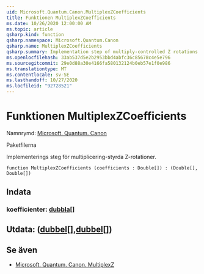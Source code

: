 ```yaml
---
uid: Microsoft.Quantum.Canon.MultiplexZCoefficients
title: Funktionen MultiplexZCoefficients
ms.date: 10/26/2020 12:00:00 AM
ms.topic: article
qsharp.kind: function
qsharp.namespace: Microsoft.Quantum.Canon
qsharp.name: MultiplexZCoefficients
qsharp.summary: Implementation step of multiply-controlled Z rotations.
ms.openlocfilehash: 33ab537d5e2b2953bbd4abfc36c85678c4e5e796
ms.sourcegitcommit: 29e0d88a30e4166fa580132124b0eb57e1f0e986
ms.translationtype: MT
ms.contentlocale: sv-SE
ms.lasthandoff: 10/27/2020
ms.locfileid: "92728521"
---
```

# <a name="multiplexzcoefficients-function"></a>Funktionen MultiplexZCoefficients

Namnrymd: [Microsoft. Quantum. Canon](xref:Microsoft.Quantum.Canon)

Paketfilerna [](https://nuget.org/packages/)


Implementerings steg för multiplicering-styrda Z-rotationer.

```qsharp
function MultiplexZCoefficients (coefficients : Double[]) : (Double[], Double[])
```


## <a name="input"></a>Indata

### <a name="coefficients--double"></a>koefficienter: [dubbla](xref:microsoft.quantum.lang-ref.double)[]





## <a name="output--doubledouble"></a>Utdata: ([dubbel](xref:microsoft.quantum.lang-ref.double)[],[dubbel](xref:microsoft.quantum.lang-ref.double)[])



## <a name="see-also"></a>Se även

- [Microsoft. Quantum. Canon. MultiplexZ](xref:Microsoft.Quantum.Canon.MultiplexZ)